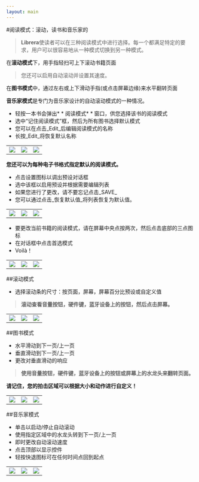 ```yaml
---
layout: main
---
```


#阅读模式：滚动，读书和音乐家的

> **Librera**使读者可以在三种阅读模式中进行选择。每一个都满足特定的要求，用户可以很容易地从一种模式切换到另一种模式。

在**滚动模式**下，用手指轻扫可上下滚动书籍页面

>您还可以启用自动滚动并设置其速度。

在**图书模式**中，通过左右或上下滑动手指(或点击屏幕边缘)来水平翻转页面

**音乐家模式**是专门为音乐家设计的自动滚动模式的一种情况。

* 轻按一本书会弹出* * 阅读模式* * 窗口，供您选择该书的阅读模式
* 选中“记住阅读模式”框，然后为所有图书选择默认模式
* 您可以在点击_Edit_后编辑阅读模式的名称
* 长按_Edit_将恢复默认名称

||||
|-|-|-|
|![](1.png)|![](2.png)|![](3.png)|

**您还可以为每种电子书格式指定默认的阅读模式。**

* 点击设置图标以调出预设对话框
* 选中该框以启用预设并根据需要编辑列表
* 如果您进行了更改，请不要忘记点击_SAVE_
* 您可以通过点击_恢复默认值_将列表恢复为默认值。

||||
|-|-|-|
|![](1a.jpg)|![](2a.jpg)|![](3a.jpg)|

* 要更改当前书籍的阅读模式，请在屏幕中央点按两次，然后点击底部的三点图标
* 在对话框中点击首选模式
* Voilà！

||||
|-|-|-|
|![](4.png)|![](5.png)|![](6.png)|

##滚动模式
* 选择滚动条的尺寸：按页面，屏幕，屏幕百分比预设或自定义值

> **滚动查看音量按钮，硬件键，蓝牙设备上的按钮，然后点击屏幕。**

||||
|-|-|-|
|![](7.png)|![](8.png)|![](9.png)|

##图书模式
* 水平滑动到下一页/上一页
* 垂直滑动到下一页/上一页
* 更改对垂直滑动的响应
> **使用音量按钮，硬件键，蓝牙设备上的按钮或屏幕上的水龙头来翻转页面。**

**请记住，您的拍击区域可以根据大小和动作进行自定义！**

||||
|-|-|-|
|![](10.png)|![](11.png)|![](12.png)|

##音乐家模式
* 单击以启动/停止自动滚动
* 使用指定区域中的水龙头转到下一页/上一页
* 即时更改自动滚动速度
* 点击顶部以显示控件
* 轻按快退图标可在任何时间点回到起点

||||
|-|-|-|
|![](13.png)|![](14.png)|![](15.png)|

